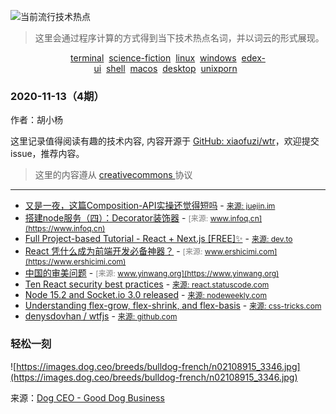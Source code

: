 ![当前流行技术热点](http://hexo-blog.yangxiaofu.com/wtr/assets/hotWords/2020-11-13.png)
> 这里会通过程序计算的方式得到当下技术热点名词，并以词云的形式展现。
<div style='text-align: center'><a _blank='target' href='https://github.com/topics/terminal'>terminal</a>&nbsp;&nbsp;<a _blank='target' href='https://github.com/topics/science-fiction'>science-fiction</a>&nbsp;&nbsp;<a _blank='target' href='https://github.com/topics/linux'>linux</a>&nbsp;&nbsp;<a _blank='target' href='https://github.com/topics/windows'>windows</a>&nbsp;&nbsp;<a _blank='target' href='https://github.com/topics/edex-ui'>edex-ui</a>&nbsp;&nbsp;<a _blank='target' href='https://github.com/topics/shell'>shell</a>&nbsp;&nbsp;<a _blank='target' href='https://github.com/topics/macos'>macos</a>&nbsp;&nbsp;<a _blank='target' href='https://github.com/topics/desktop'>desktop</a>&nbsp;&nbsp;<a _blank='target' href='https://github.com/topics/unixporn'>unixporn</a>&nbsp;&nbsp;</div>

  ### 2020-11-13（4期）
  
  作者：胡小杨
  
  这里记录值得阅读有趣的技术内容, 内容开源于 [GitHub: xiaofuzi/wtr](https://github.com/xiaofuzi/wtr)，欢迎提交 issue，推荐内容。
  
  > 这里的内容遵从 [creativecommons ](https://creativecommons.org/licenses/by/2.0/legalcode) 协议
  
  <hr>

  
  * [又是一夜，这篇Composition-API实操还觉得短吗](https://juejin.im/post/6892017198450081800) - <span style="font-size: 12px;color: gray;">[来源: juejin.im](https://juejin.im)</span>
* [搭建node服务（四）：Decorator装饰器](https://www.infoq.cn/article/IkvKdVQ9HAOPv5yfppmJ) - <span style="font-size: 12px;color: gray;">[来源: www.infoq.cn](https://www.infoq.cn)</span>
* [Full Project-based Tutorial - React + Next.js [FREE]✨](https://dev.to/nghiemthu/full-project-based-tutorial-react-next-js-free-434l) - <span style="font-size: 12px;color: gray;">[来源: dev.to](https://dev.to)</span>
* [React 凭什么成为前端开发必备神器？](https://www.ershicimi.com/p/09a0b7c6cee79b6be6e22ac58e6f1d57) - <span style="font-size: 12px;color: gray;">[来源: www.ershicimi.com](https://www.ershicimi.com)</span>
* [中国的审美问题](https://www.yinwang.org/blog-cn/2020/11/12/china-esthetics-problem) - <span style="font-size: 12px;color: gray;">[来源: www.yinwang.org](https://www.yinwang.org)</span>
* [Ten React security best practices](https://react.statuscode.com/issues/214) - <span style="font-size: 12px;color: gray;">[来源: react.statuscode.com](https://react.statuscode.com)</span>
* [Node 15.2 and Socket.io 3.0 released](https://nodeweekly.com/issues/364) - <span style="font-size: 12px;color: gray;">[来源: nodeweekly.com](https://nodeweekly.com)</span>
* [Understanding flex-grow, flex-shrink, and flex-basis](https://css-tricks.com/understanding-flex-grow-flex-shrink-and-flex-basis/) - <span style="font-size: 12px;color: gray;">[来源: css-tricks.com](https://css-tricks.com)</span>
* [ denysdovhan / wtfjs](https://github.com/denysdovhan/wtfjs) - <span style="font-size: 12px;color: gray;">[来源: github.com](https://github.com)</span>
### 轻松一刻
![https://images.dog.ceo/breeds/bulldog-french/n02108915_3346.jpg](https://images.dog.ceo/breeds/bulldog-french/n02108915_3346.jpg)

来源：[Dog CEO - Good Dog Business](https://dog.ceo/)
    
